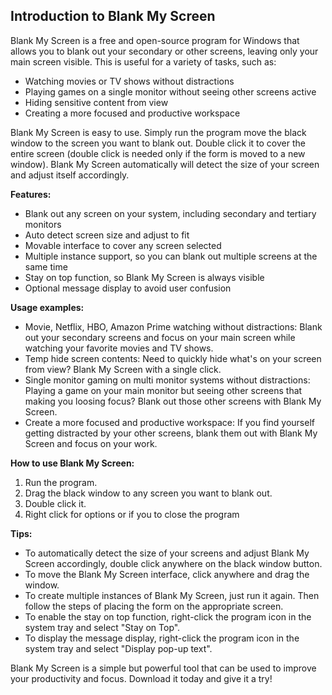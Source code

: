 ## Introduction to Blank My Screen

Blank My Screen is a free and open-source program for Windows that allows you to blank out your secondary or other screens, leaving only your main screen visible. This is useful for a variety of tasks, such as:

-   Watching movies or TV shows without distractions
-   Playing games on a single monitor without seeing other screens active
-   Hiding sensitive content from view
-   Creating a more focused and productive workspace

Blank My Screen is easy to use. Simply run the program move the black window to the screen you want to blank out. Double click it to cover the entire screen (double click is needed only if the form is moved to a new window). Blank My Screen automatically will detect the size of your screen and adjust itself accordingly.

**Features:**

-   Blank out any screen on your system, including secondary and tertiary monitors
-   Auto detect screen size and adjust to fit
-   Movable interface to cover any screen selected
-   Multiple instance support, so you can blank out multiple screens at the same time
-   Stay on top function, so Blank My Screen is always visible
-   Optional message display to avoid user confusion

**Usage examples:**

-   Movie, Netflix, HBO, Amazon Prime watching without distractions: Blank out your secondary screens and focus on your main screen while watching your favorite movies and TV shows.
-   Temp hide screen contents: Need to quickly hide what's on your screen from view? Blank My Screen with a single click.
-   Single monitor gaming on multi monitor systems without distractions: Playing a game on your main monitor but seeing other screens that making you loosing focus? Blank out those other screens with Blank My Screen.
-   Create a more focused and productive workspace: If you find yourself getting distracted by your other screens, blank them out with Blank My Screen and focus on your work.

**How to use Blank My Screen:**

1.  Run the program.
2.  Drag the black window to any screen you want to blank out.
3.  Double click it.
5.  Right click for options or if you to close the program

**Tips:**

-   To automatically detect the size of your screens and adjust Blank My Screen accordingly, double click anywhere on the black window button.
-   To move the Blank My Screen interface, click anywhere and drag the window.
-   To create multiple instances of Blank My Screen, just run it again. Then follow the steps of placing the form on the appropriate screen.
-   To enable the stay on top function, right-click the program icon in the system tray and select "Stay on Top".
-   To display the message display, right-click the program icon in the system tray and select "Display pop-up text".

Blank My Screen is a simple but powerful tool that can be used to improve your productivity and focus. Download it today and give it a try!
